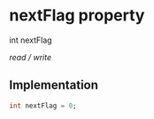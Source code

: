 


# nextFlag property







int nextFlag
  
_<span class="feature">read / write</span>_






## Implementation

```dart
int nextFlag = 0;
```







